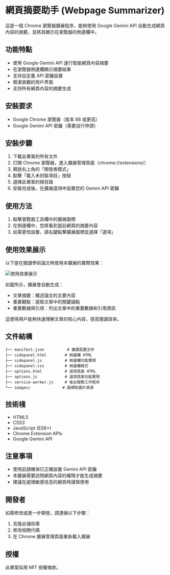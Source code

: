 # 網頁摘要助手 (Webpage Summarizer)

這是一個 Chrome 瀏覽器擴展程序，能夠使用 Google Gemini API 自動生成網頁內容的摘要，並將其顯示在瀏覽器的側邊欄中。

## 功能特點

- 使用 Google Gemini API 進行智能網頁內容摘要
- 在瀏覽器側邊欄顯示摘要結果
- 支持自定義 API 密鑰設置
- 簡潔直觀的用戶界面
- 支持所有網頁內容的摘要生成

## 安裝要求

- Google Chrome 瀏覽器（版本 88 或更高）
- Google Gemini API 密鑰（需要自行申請）

## 安裝步驟

1. 下載此專案的所有文件
2. 打開 Chrome 瀏覽器，進入擴展管理頁面（chrome://extensions/）
3. 開啟右上角的「開發者模式」
4. 點擊「載入未封裝項目」按鈕
5. 選擇此專案的根目錄
6. 安裝完成後，在擴展選項中設置您的 Gemini API 密鑰

## 使用方法

1. 點擊瀏覽器工具欄中的擴展圖標
2. 在側邊欄中，您將看到當前網頁的摘要內容
3. 如需更改設置，請右鍵點擊擴展圖標並選擇「選項」

## 使用效果展示

以下是在閱讀學術論文時使用本擴展的實際效果：

![使用效果展示](/webpage-summarizer/images/webpage-summarizer.png)


如圖所示，擴展會自動生成：
- 文章摘要：概述論文的主要內容
- 重要觀點：提取文章中的關鍵論點
- 重要數據與引用：列出文章中的重要數據和引用資訊

這使得用戶能夠快速理解文章的核心內容，提高閱讀效率。

## 文件結構

```
├── manifest.json          # 擴展配置文件
├── sidepanel.html        # 側邊欄 HTML
├── sidepanel.js          # 側邊欄功能實現
├── sidepanel.css         # 側邊欄樣式
├── options.html          # 選項頁面 HTML
├── options.js            # 選項頁面功能實現
├── service-worker.js     # 後台服務工作程序
└── images/              # 圖標和圖片資源
```

## 技術棧

- HTML5
- CSS3
- JavaScript (ES6+)
- Chrome Extension APIs
- Google Gemini API

## 注意事項

- 使用前請確保已正確設置 Gemini API 密鑰
- 本擴展需要訪問網頁內容的權限才能生成摘要
- 建議在處理敏感信息的網頁時謹慎使用

## 開發者

如需修改或進一步開發，請遵循以下步驟：

1. 克隆此儲存庫
2. 修改相關代碼
3. 在 Chrome 擴展管理頁面重新載入擴展

## 授權

此專案採用 MIT 授權條款。 

